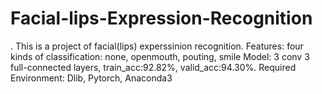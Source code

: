 # Facial-lips-Expression-Recognition
. This is a project of facial(lips) experssinion recognition. Features: four kinds of classification: none, openmouth, pouting, smile Model: 3 conv 3 full-connected layers, train_acc:92.82%, valid_acc:94.30%. Required Environment: Dlib, Pytorch, Anaconda3
